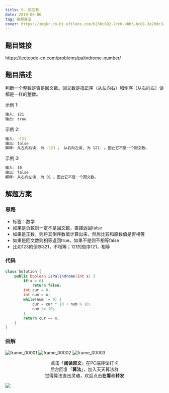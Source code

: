 ```yaml
---
title: 9. 回文数
date: 2019-06-06
tag: 画解算法
cover: https://imgkr.cn-bj.ufileos.com/b25bc692-7cc0-4bb3-bc81-3e20dc32fa80.png
---
```


## 题目链接

https://leetcode-cn.com/problems/palindrome-number/

## 题目描述

判断一个整数是否是回文数。回文数是指正序（从左向右）和倒序（从右向左）读都是一样的整数。

示例 1:

```bash
输入: 121
输出: true
```

示例 2:

```bash
输入: -121
输出: false
解释: 从左向右读, 为 -121 。 从右向左读, 为 121- 。因此它不是一个回文数。
```

示例 3:

```bash
输入: 10
输出: false
解释: 从右向左读, 为 01 。因此它不是一个回文数。
```

## 解题方案

### 思路

- 标签：数学
- 如果是负数则一定不是回文数，直接返回false
- 如果是正数，则将其倒序数值计算出来，然后比较和原数值是否相等
- 如果是回文数则相等返回true，如果不是则不相等false
- 比如123的倒序321，不相等；121的倒序121，相等

### 代码

```java
class Solution {
    public boolean isPalindrome(int x) {
        if(x < 0)
            return false;
        int cur = 0;
        int num = x;
        while(num != 0) {
            cur = cur * 10 + num % 10;
            num /= 10;
        }
        return cur == x;
    }
}
```

### 画解

![frame_00001](https://imgkr.cn-bj.ufileos.com/fb26e8ec-fc87-4dfd-84e8-a24b67a9e2ef.png)
![frame_00002](https://imgkr.cn-bj.ufileos.com/151d96ed-22d4-459c-bf75-9c8cfffd8bf2.png)
![frame_00003](https://imgkr.cn-bj.ufileos.com/b25bc692-7cc0-4bb3-bc81-3e20dc32fa80.png)


<span style="display:block;text-align:center;">点击「<strong>阅读原文</strong>」在PC端评论打卡</span>
<span style="display:block;text-align:center;">后台回复「<strong>算法</strong>」，加入天天算法群</span>
<span style="display:block;text-align:center;">觉得算法直击灵魂，欢迎点击<strong>在看</strong>和<strong>转发</strong></span>

![](https://imgkr.cn-bj.ufileos.com/741c4d5c-cfb4-43d9-858b-146661b590df.gif)